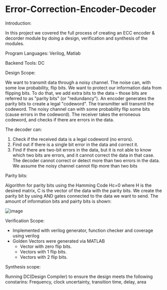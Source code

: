# Error-Correction-Encoder-Decoder

Introduction:

In this project we covered the full process of creating an ECC encoder & decorder module by doing a design, verification and synthesis of the modules.

Program Languages: Verilog, Matlab

Backend Tools: DC   

Design Scope:

 We want to transmit data through a noisy channel. The noise can, with some low probability, flip bits.
 We want to protect our information data from flipping bits. To do that, we add extra bits to the data – those bits are referred to as "parity bits" (or "redundancy").
 An encoder generates the parity bits to create a legal "codeword". 
 The transmitter will transmit the codeword. The noisy channel can with some probability flip some bits (cause errors in the codeword). 
 The receiver takes the erroneous codeword, and checks if there are errors in the data.

 The decoder can:

 1. Check if the received data is a legal codeword (no errors).
 2. Find out if there is a single bit error in the data and correct it.
 3. Find if there are two-bit errors in the data, but it is not able to know which two bits are errors, and it cannot correct the data in that case.
 The decoder cannot correct or detect more than two errors in the data. We assume the noisy channel cannot flip more than two bits

 Parity bits:

 Algorithm for parity bits using the Hamming Code Hc=0 where H is the desired matrix, C is the vector of the data with the parity bits.
 We create the parity bit by using AND gates connected to the data we want to send.
 The amount of information bits and pairty bits is shown:

 ![image](https://user-images.githubusercontent.com/94614385/202894332-eae66deb-e110-46ba-a71a-796f570fda4a.png)

Verification Scope:

 - Implemented with verilog generator, function checker and coverage using verilog   
 - Golden Vectors were generated via MATLAB
   - Vector with zero flip bits.
 	- Vectors with 1 flip bits.
 	- Vectors with 2 flip bits.

Synthesis scope:

  Running DC(Design Compiler) to ensure the design meets the following constarins:
  Frequency, clock uncertainty, transition time, delay, area    
